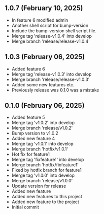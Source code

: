 ## 1.0.7 (February 10, 2025)
  - In feature 6 modified admin
  - Another shell script for bump-version
  - Include the bump-version shell script file.
  - Merge tag 'release-v1.0.4' into develop
  - Merge branch 'release/release-v1.0.4'

## 1.0.3 (February 06, 2025)
  - Added feature 6
  - Merge tag 'release-v1.0.3' into develop
  - Merge branch 'release/release-v1.0.3'
  - Added some new features etc.
  - Previously release was 0.1.0 was a mistake

## 0.1.0 (February 06, 2025)
  - Added feature 5
  - Merge tag 'v1.0.2' into develop
  - Merge branch 'release/v1.0.2'
  - Bump version to v1.0.2
  - Added new feature 4
  - Merge tag 'v1.0.1' into develop
  - Merge branch 'hotfix/v1.0.1'
  - Hot fix for feature1
  - Merge tag 'fixfeature1' into develop
  - Merge branch 'hotfix/fixfeature1'
  - Fixed by hotfix branch for feature1
  - Merge tag 'v1.0.0' into develop
  - Merge branch 'release/v1.0.0'
  - Update version for release
  - Added new feature
  - Added new features to this project
  - Added new feature to the project
  - Initial commit

